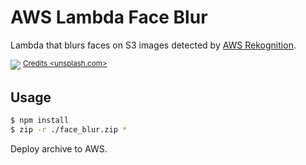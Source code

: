 # AWS Lambda Face Blur

Lambda that blurs faces on S3 images detected by [AWS Rekognition](https://aws.amazon.com/rekognition/).

![](https://gitcdn.link/repo/veelenga/bin/master/aws-lambda-face-blur/demo.jpeg)
<sup>
 [Credits <unsplash.com>](https://unsplash.com/photos/JpCOGj0uIlI)
</sup>

## Usage

```sh
$ npm install
$ zip -r ./face_blur.zip *
```

Deploy archive to AWS.
